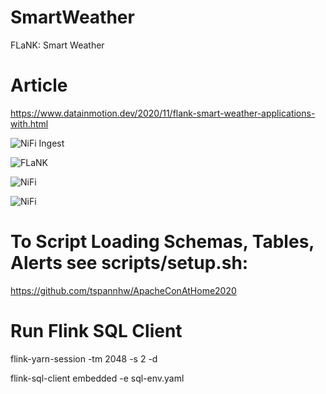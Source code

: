 # SmartWeather
FLaNK:   Smart Weather


# Article
https://www.datainmotion.dev/2020/11/flank-smart-weather-applications-with.html

![NiFi Ingest](https://1.bp.blogspot.com/-yWoOZkKZWCw/X5r3YQS3UAI/AAAAAAAAbzs/f16NAAkUbwQP-KIst28Tpj5J6KbOZcj6ACLcBGAsYHQ/w472-h640/weatheringest.png)

![FLaNK](https://1.bp.blogspot.com/-BSsZ5MX17Wc/X5r3UGCaFwI/AAAAAAAAbzE/3dzzd9SHkYALccsLt9Lj4lMktPjixEpsgCLcBGAsYHQ/w569-h477/drilldownmap.png)

![NiFi](https://1.bp.blogspot.com/-tS2gSJc_0hs/X5r3U2MutJI/AAAAAAAAbzQ/oJWscCbG9ps2GIyFwJBa6Q8JrZeqhfGWgCLcBGAsYHQ/w640-h258/kafkatokudu.png)

![NiFi](https://1.bp.blogspot.com/-5ffmuX1qAmU/X5r3VpGiHTI/AAAAAAAAbzY/TMW3-tlLufEMC6MUJBirqglwDPrqT54pACLcBGAsYHQ/w634-h640/validateAndProduce.png)


# To Script Loading Schemas, Tables, Alerts see scripts/setup.sh:

https://github.com/tspannhw/ApacheConAtHome2020

# Run Flink SQL Client

flink-yarn-session -tm 2048 -s 2 -d

flink-sql-client embedded -e sql-env.yaml
